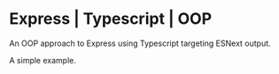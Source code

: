 # Express | Typescript | OOP

An OOP approach to Express using Typescript targeting ESNext output. 

A simple example.

